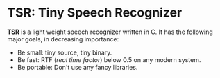 
TSR: Tiny Speech Recognizer
===========================

**TSR** is a light weight speech recognizer written in C.
It has the following major goals, in decreasing importance:

* Be small: tiny source, tiny binary.
* Be fast: RTF (*real time factor*) below 0.5 on any modern system.
* Be portable: Don't use any fancy libraries.

